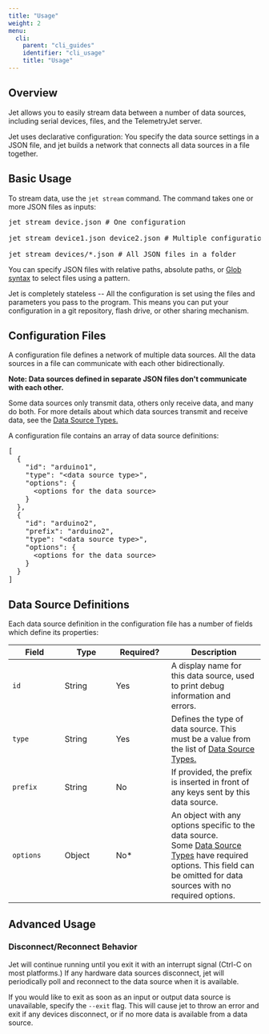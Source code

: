 ```yaml
---
title: "Usage"
weight: 2
menu:
  cli:
    parent: "cli_guides"
    identifier: "cli_usage"
    title: "Usage"
---
```


## Overview
Jet allows you to easily stream data between a number of data sources, including serial devices, files, and the TelemetryJet server. 

Jet uses declarative configuration: You specify the data source settings in a JSON file, and jet builds a network that connects all data sources in a file together.

## Basic Usage

To stream data, use the `jet stream` command. The command takes one or more JSON files as inputs:
<pre>
jet stream device.json # One configuration

jet stream device1.json device2.json # Multiple configurations

jet stream devices/*.json # All JSON files in a folder
</pre>

You can specify JSON files with relative paths, absolute paths, or [Glob syntax](https://en.wikipedia.org/wiki/Glob_(programming)) to select files using a pattern. 

Jet is completely stateless -- All the configuration is set using the files and parameters you pass to the program. This means you can put your configuration in a git repository, flash drive, or other sharing mechanism.

## Configuration Files

A configuration file defines a network of multiple data sources. All the data sources in a file can communicate with each other bidirectionally. 

**Note: Data sources defined in separate JSON files don't communicate with each other.**

Some data sources only transmit data, others only receive data, and many do both. For more details about which data sources transmit and receive data, see the [Data Source Types.](/cli/guides/data_sources/)

A configuration file contains an array of data source definitions:

<pre>
[
  {
    "id": "arduino1",
    "type": "&lt;data source type&gt;",
    "options": {
      &lt;options for the data source&gt;
    }
  },
  {
    "id": "arduino2",
    "prefix": "arduino2",
    "type": "&lt;data source type&gt;",
    "options": {
      &lt;options for the data source&gt;
    }
  }
]
</pre>


## Data Source Definitions
Each data source definition in the configuration file has a number of fields which define its properties:



<table class="bp3-html-table bp3-html-table-bordered bp3-html-table-condensed bp3-html-table-striped" style="width: 100%">
  <thead>
    <tr>
      <th style="width: 100px;">Field</th>
      <th style="width: 100px;">Type</th>
      <th style="width: 100px;">Required?</th>
      <th style="width: 200px;">Description</th>
    </tr>
  </thead>
  <tbody>
    <tr>
      <td><code>id</code></td>
      <td>String</td>
      <td>Yes</td>
      <td>A display name for this data source, used to print debug information and errors.</td>
    </tr>
    <tr>
      <td><code>type</code></td>
      <td>String</td>
      <td>Yes</td>
      <td>Defines the type of data source. This must be a value from the list of <a href="/cli/guides/data_sources/">Data Source Types.</a></td>
    </tr>
    <tr>
      <td><code>prefix</code></td>
      <td>String</td>
      <td>No</td>
      <td>If provided, the prefix is inserted in front of any keys sent by this data source.</td>
    </tr>
    <tr>
      <td><code>options</code></td>
      <td>Object</td>
      <td>No*</td>
      <td>An object with any options specific to the data source.<br/> Some <a href="/cli/guides/data_sources/">Data Source Types</a> have required options. This field can be omitted for data sources with no required options.</td>
    </tr>
  </tbody>
</table>

## Advanced Usage
### Disconnect/Reconnect Behavior
Jet will continue running until you exit it with an interrupt signal (Ctrl-C on most platforms.) If any hardware data sources disconnect, jet will periodically poll and reconnect to the data source when it is available.

If you would like to exit as soon as an input or output data source is unavailable, specify the `--exit` flag. This will cause jet to throw an error and exit if any devices disconnect, or if no more data is available from a data source.